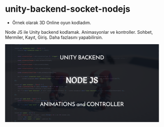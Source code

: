 # unity-backend-socket-nodejs
- Örnek olarak 3D Online oyun kodladım.

Node JS ile Unity backend kodlamak. Animasyonlar ve kontroller. Sohbet, Mermiler, Kayıt, Giriş. Daha fazlasını yapabilirsin.

![unity-nodejs-backend-socket-animations-controller](https://raw.githubusercontent.com/emircan-sahin/unity-backend-socket-nodejs/master/unity-nodejs.png)
